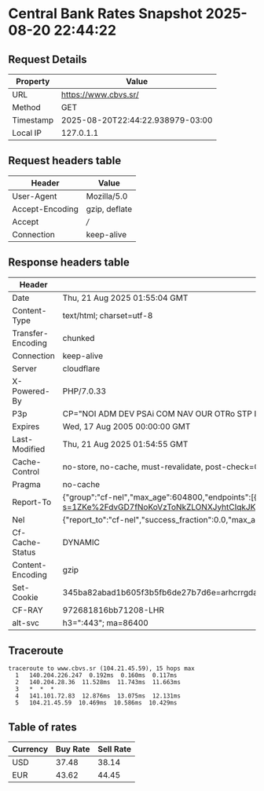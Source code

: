# Central Bank Rates Snapshot 2025-08-20 22:44:22
## Request Details

| Property | Value |
|----------|-------|
| URL | https://www.cbvs.sr/ |
| Method | GET |
| Timestamp | 2025-08-20T22:44:22.938979-03:00 |
| Local IP | 127.0.1.1 |
    
## Request headers table

| Header | Value |
|--------|-------|
| User-Agent | Mozilla/5.0 |
| Accept-Encoding | gzip, deflate |
| Accept | */* |
| Connection | keep-alive |

    
## Response headers table
| Header | Value |
|--------|-------|
| Date | Thu, 21 Aug 2025 01:55:04 GMT |
| Content-Type | text/html; charset=utf-8 |
| Transfer-Encoding | chunked |
| Connection | keep-alive |
| Server | cloudflare |
| X-Powered-By | PHP/7.0.33 |
| P3p | CP="NOI ADM DEV PSAi COM NAV OUR OTRo STP IND DEM" |
| Expires | Wed, 17 Aug 2005 00:00:00 GMT |
| Last-Modified | Thu, 21 Aug 2025 01:54:55 GMT |
| Cache-Control | no-store, no-cache, must-revalidate, post-check=0, pre-check=0 |
| Pragma | no-cache |
| Report-To | {"group":"cf-nel","max_age":604800,"endpoints":[{"url":"https://a.nel.cloudflare.com/report/v4?s=1ZKe%2FdvGD7fNoKoVzToNkZLONXJyhtCIqkJKpR%2BGzHEeXlIpUoyio3bQYX7Q%2Bzg3v3PtIl%2By49cMnaNtRrbyFlA62Al1BE%2FaIxch"}]} |
| Nel | {"report_to":"cf-nel","success_fraction":0.0,"max_age":604800} |
| Cf-Cache-Status | DYNAMIC |
| Content-Encoding | gzip |
| Set-Cookie | 345ba82abad1b605f3b5fb6de27b7d6e=arhcrrgda9ctq9ghvk6gjpr3m7; HttpOnly; Path=/ |
| CF-RAY | 972681816bb71208-LHR |
| alt-svc | h3=":443"; ma=86400 |

## Traceroute 

```
traceroute to www.cbvs.sr (104.21.45.59), 15 hops max
  1   140.204.226.247  0.192ms  0.160ms  0.117ms 
  2   140.204.28.36  11.528ms  11.743ms  11.663ms 
  3   *  *  * 
  4   141.101.72.83  12.876ms  13.075ms  12.131ms 
  5   104.21.45.59  10.469ms  10.586ms  10.429ms 

```

## Table of rates

| Currency | Buy Rate | Sell Rate |
|----------|----------|-----------|
| USD | 37.48 | 38.14 |
| EUR | 43.62 | 44.45 |
